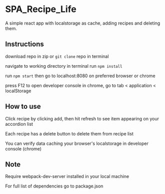 # SPA_Recipe_Life

A simple react app with localstorage as cache, adding recipes and deleting them.

## Instructions

download repo in zip or `git clone` repo in terminal

navigate to working directory in terminal run `npm install`

run `npm start` then go to localhost:8080 on preferred browser or chrome

press F12 to open developer console in chrome, go to tab < application < localStorage

## How to use

Click recipe by clicking add, then hit refresh to see item appearing on your accordion list

Each recipe has a delete button to delete them from recipe list

You can verify data caching your browser's localstorage in developer console (chrome)

## Note

Require webpack-dev-server installed in your local machine

For full list of dependencies go to package.json
